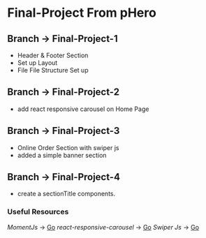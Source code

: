 # Final-Project From pHero

## Branch -> Final-Project-1

* Header & Footer Section
* Set up Layout
* File File Structure Set up

## Branch -> Final-Project-2

* add react responsive carousel on Home Page

## Branch -> Final-Project-3

* Online Order Section with swiper js
* added a simple banner section

## Branch -> Final-Project-4

* create a sectionTitle components.

### Useful Resources

_MomentJs_ -> [Go](https://momentjs.com/)
_react-responsive-carousel_ -> [Go](https://github.com/leandrowd/react-responsive-carousel)
_Swiper Js_ -> [Go](https://swiperjs.com/demos)
